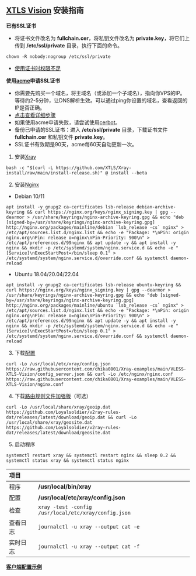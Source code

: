 ## [XTLS Vision](https://github.com/XTLS/Xray-core/discussions/1295) 安装指南

**已有SSL证书**

- 将证书文件改名为 **fullchain.cer**，将私钥文件改名为 **private.key**，将它们上传到 **/etc/ssl/private** 目录，执行下面的命令。

```
chown -R nobody:nogroup /etc/ssl/private
```

- [使用证书时权限不足](https://github.com/v2fly/fhs-install-v2ray/wiki/Insufficient-permissions-when-using-certificates-zh-Hans-CN)

**使用[acme](https://github.com/acmesh-official/acme.sh)申请SSL证书**

- 你需要先购买一个域名，将主域名（或添加一个子域名），指向你VPS的IP。等待约2-5分钟，让DNS解析生效。可以通过ping你设置的域名，查看返回的IP是否正确。
- [点击查看详细步骤](https://github.com/chika0801/Xray-install/blob/main/acme.md)
- 如果使用acme申请失败，请尝试使用[cerbot](https://github.com/chika0801/Xray-install/blob/main/certbot.md)。
- 备份已申请的SSL证书：进入 **/etc/ssl/private** 目录，下载证书文件 **fullchain.cer** 和私钥文件 **private.key**。
- SSL证书有效期是90天，acme每60天自动更新一次。

1. 安装[Xray](https://github.com/XTLS/Xray-install)

```
bash -c "$(curl -L https://github.com/XTLS/Xray-install/raw/main/install-release.sh)" @ install --beta
```

2. 安装[Nginx](http://nginx.org/en/linux_packages.html)

- Debian 10/11

```
apt install -y gnupg2 ca-certificates lsb-release debian-archive-keyring && curl https://nginx.org/keys/nginx_signing.key | gpg --dearmor > /usr/share/keyrings/nginx-archive-keyring.gpg && echo "deb [signed-by=/usr/share/keyrings/nginx-archive-keyring.gpg] http://nginx.org/packages/mainline/debian `lsb_release -cs` nginx" > /etc/apt/sources.list.d/nginx.list && echo -e "Package: *\nPin: origin nginx.org\nPin: release o=nginx\nPin-Priority: 900\n" > /etc/apt/preferences.d/99nginx && apt update -y && apt install -y nginx && mkdir -p /etc/systemd/system/nginx.service.d && echo -e "[Service]\nExecStartPost=/bin/sleep 0.1" > /etc/systemd/system/nginx.service.d/override.conf && systemctl daemon-reload
```

- Ubuntu 18.04/20.04/22.04

```
apt install -y gnupg2 ca-certificates lsb-release ubuntu-keyring && curl https://nginx.org/keys/nginx_signing.key | gpg --dearmor > /usr/share/keyrings/nginx-archive-keyring.gpg && echo "deb [signed-by=/usr/share/keyrings/nginx-archive-keyring.gpg] http://nginx.org/packages/mainline/ubuntu `lsb_release -cs` nginx" > /etc/apt/sources.list.d/nginx.list && echo -e "Package: *\nPin: origin nginx.org\nPin: release o=nginx\nPin-Priority: 900\n" > /etc/apt/preferences.d/99nginx && apt update -y && apt install -y nginx && mkdir -p /etc/systemd/system/nginx.service.d && echo -e "[Service]\nExecStartPost=/bin/sleep 0.1" > /etc/systemd/system/nginx.service.d/override.conf && systemctl daemon-reload
```

3. 下载[配置](https://github.com/chika0801/Xray-examples/blob/main/VLESS-XTLS-Vision/config_server.json)

```
curl -Lo /usr/local/etc/xray/config.json https://raw.githubusercontent.com/chika0801/Xray-examples/main/VLESS-XTLS-Vision/config_server.json && curl -Lo /etc/nginx/nginx.conf https://raw.githubusercontent.com/chika0801/Xray-examples/main/VLESS-XTLS-Vision/nginx.conf
```

4. 下载[路由规则文件加强版](https://github.com/Loyalsoldier/v2ray-rules-dat)（可选）

```
curl -Lo /usr/local/share/xray/geoip.dat https://github.com/Loyalsoldier/v2ray-rules-dat/releases/latest/download/geoip.dat && curl -Lo /usr/local/share/xray/geosite.dat https://github.com/Loyalsoldier/v2ray-rules-dat/releases/latest/download/geosite.dat
```

5. 启动程序

```
systemctl restart xray && systemctl restart nginx && sleep 0.2 && systemctl status xray && systemctl status nginx
```

| 项目 | |
| :--- | :--- |
| 程序 | **/usr/local/bin/xray** |
| 配置 | **/usr/local/etc/xray/config.json** |
| 检查 | `xray -test -config /usr/local/etc/xray/config.json` |
| 查看日志 | `journalctl -u xray --output cat -e` |
| 实时日志 | `journalctl -u xray --output cat -f` |

[**客户端配置示例**](https://github.com/chika0801/Xray-examples/tree/main/VLESS-XTLS-Vision)
